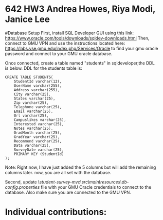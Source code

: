 # 642 HW3 Andrea Howes, Riya Modi, Janice Lee

#Database Setup
First, install SQL Developer GUI using this link: https://www.oracle.com/tools/downloads/sqldev-downloads.html
Then, connect to GMU VPN and use the instructions located here: https://labs.vse.gmu.edu/index.php/Services/Oracle
to find your gmu oracle password and connect to your GMU oracle database.

Once connected, create a table named "students" in sqldeveloper,the DDL is below.
DDL for the students table is:
```
CREATE TABLE STUDENTS(
	StudentId varchar(12),
	UserName varchar(255),
	Address varchar(255),
	City varchar(25),
	States varchar(25),
	Zip varchar(25),
	Telephone varchar(25),
	Email varchar(25),
	Url varchar(25),
	Campuslikes varchar(25),
	Interested varchar(25),
	Notes varchar(25),
	GradMonth varchar(25),
	GradYear varchar(25),
	Recommend varchar(25),
	Data varchar(25),
	SurveyDate varchar(25),
	PRIMARY KEY (StudentId)
);
```
Note: Right now, I have just added the 5 columns but will add the remaining columns later.
now, you are all set with the database.

Second, update *\student-survey-mvc\src\main\resources\db-config.properties* file with your GMU Oracle credentials to connect to the database.
Also make sure you are connected to the GMU VPN.


# Individual contributions:
